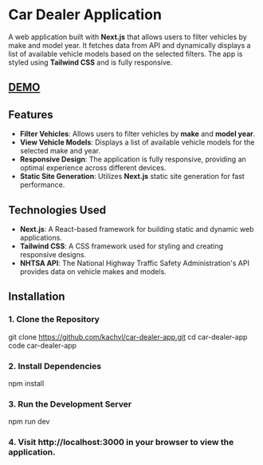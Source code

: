# Car Dealer Application

A web application built with **Next.js** that allows users to filter vehicles by make and model year. It fetches data from API and dynamically displays a list of available vehicle models based on the selected filters. The app is styled using **Tailwind CSS** and is fully responsive.

## [DEMO](https://car-dealer-app-phi-six.vercel.app/)

## Features

- **Filter Vehicles**: Allows users to filter vehicles by **make** and **model year**.
- **View Vehicle Models**: Displays a list of available vehicle models for the selected make and year.
- **Responsive Design**: The application is fully responsive, providing an optimal experience across different devices.
- **Static Site Generation**: Utilizes **Next.js** static site generation for fast performance.


## Technologies Used
- **Next.js**: A React-based framework for building static and dynamic web applications.
- **Tailwind CSS**: A CSS framework used for styling and creating responsive designs.
- **NHTSA API**: The National Highway Traffic Safety Administration's API provides data on vehicle makes and models.

## Installation

### 1. Clone the Repository

git clone https://github.com/kachvl/car-dealer-app.git
cd car-dealer-app
code car-dealer-app

### 2. Install Dependencies

npm install

### 3. Run the Development Server

npm run dev

### 4. Visit http://localhost:3000 in your browser to view the application.
